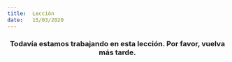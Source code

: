 ```yaml
---
title:  Lección
date:   15/03/2020
---
```


### <center>Todavía estamos trabajando en esta lección. Por favor, vuelva más tarde.</center>